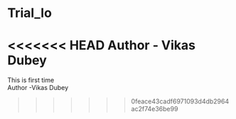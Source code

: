 # Trial_lo
<<<<<<< HEAD
Author - Vikas Dubey
=======
This is first time <br /> Author -Vikas Dubey
>>>>>>> 0feace43cadf6971093d4db2964ac2f74e36be99
